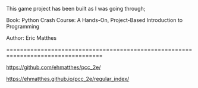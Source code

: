 This game project has been built as I was going through;


Book: Python Crash Course: A Hands-On, Project-Based Introduction to Programming 

Author: Eric Matthes

==================================================================================

https://github.com/ehmatthes/pcc_2e/

https://ehmatthes.github.io/pcc_2e/regular_index/
